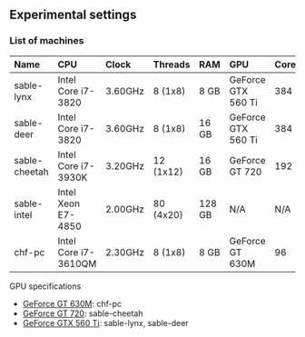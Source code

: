 ## Experimental settings

### List of machines

| Name          | CPU                  | Clock    | Threads     | RAM      | GPU                | Cores   |
| :-------------| :--------------------| :--------| :-----------| :--------| :------------------| :-------|
| sable-lynx    | Intel Core i7-3820   | 3.60GHz  | 8  (1x8)    | 8   GB   | GeForce GTX 560 Ti | 384     |
| sable-deer    | Intel Core i7-3820   | 3.60GHz  | 8  (1x8)    | 16  GB   | GeForce GTX 560 Ti | 384     |
| sable-cheetah | Intel Core i7-3930K  | 3.20GHz  | 12 (1x12)   | 16  GB   | GeForce GT 720     | 192     |
| sable-intel   | Intel Xeon E7-4850   | 2.00GHz  | 80 (4x20)   | 128 GB   | N/A                | N/A     |
| chf-pc        | Intel Core i7-3610QM | 2.30GHz  | 8  (1x8)    | 8   GB   | GeForce GT 630M    | 96      |


GPU specifications

- [GeForce GT 630M](https://www.geforce.com/hardware/notebook-gpus/geforce-gt-630m/specifications): chf-pc
- [GeForce GT 720](https://www.geforce.com/hardware/desktop-gpus/geforce-gt-720/specifications): sable-cheetah
- [GeForce GTX 560 Ti](https://www.geforce.com/hardware/desktop-gpus/geforce-gtx-560ti/specifications): sable-lynx, sable-deer


